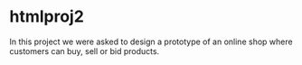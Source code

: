 # htmlproj2
In this project we were asked to design a prototype of an online shop where customers can buy, sell or bid products.
